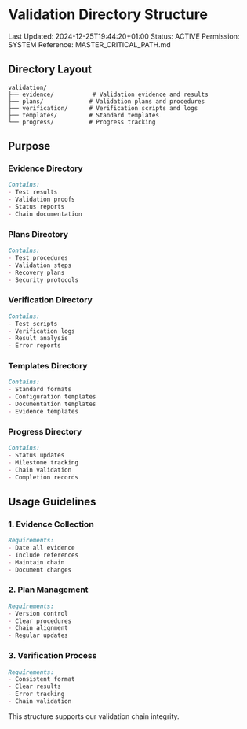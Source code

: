 # Validation Directory Structure
Last Updated: 2024-12-25T19:44:20+01:00
Status: ACTIVE
Permission: SYSTEM
Reference: MASTER_CRITICAL_PATH.md

## Directory Layout

```
validation/
├── evidence/           # Validation evidence and results
├── plans/             # Validation plans and procedures
├── verification/      # Verification scripts and logs
├── templates/         # Standard templates
└── progress/          # Progress tracking
```

## Purpose

### Evidence Directory
```markdown
Contains:
- Test results
- Validation proofs
- Status reports
- Chain documentation
```

### Plans Directory
```markdown
Contains:
- Test procedures
- Validation steps
- Recovery plans
- Security protocols
```

### Verification Directory
```markdown
Contains:
- Test scripts
- Verification logs
- Result analysis
- Error reports
```

### Templates Directory
```markdown
Contains:
- Standard formats
- Configuration templates
- Documentation templates
- Evidence templates
```

### Progress Directory
```markdown
Contains:
- Status updates
- Milestone tracking
- Chain validation
- Completion records
```

## Usage Guidelines

### 1. Evidence Collection
```markdown
Requirements:
- Date all evidence
- Include references
- Maintain chain
- Document changes
```

### 2. Plan Management
```markdown
Requirements:
- Version control
- Clear procedures
- Chain alignment
- Regular updates
```

### 3. Verification Process
```markdown
Requirements:
- Consistent format
- Clear results
- Error tracking
- Chain validation
```

This structure supports our validation chain integrity.
